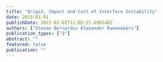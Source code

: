 ```yaml
---
title: "Origin, Impact and Cost of Interface Instability"
date: 2015-01-01
publishDate: 2022-02-02T11:00:27.690148Z
authors: ["Steven Bernardus Alexander Raemaekers"]
publication_types: ["2"]
abstract: ""
featured: false
publication: ""
---
```


